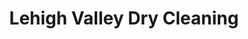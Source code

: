 ---
title: "Lehigh Valley Dry Cleaning"
url: /bethlehem/lehigh-valley-dry-cleaning/
shop: laundry
---